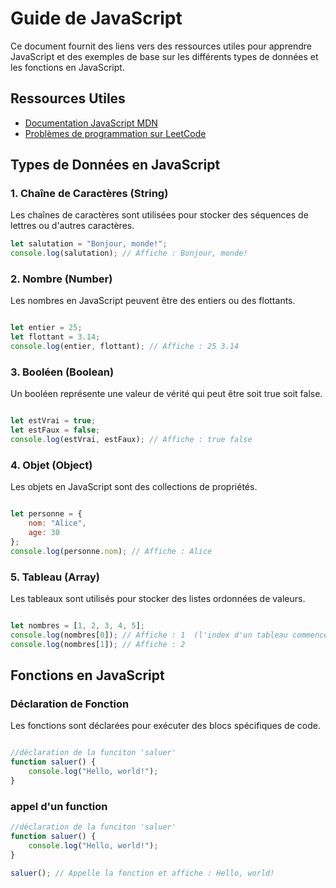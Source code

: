 # Guide de JavaScript

Ce document fournit des liens vers des ressources utiles pour apprendre JavaScript et des exemples de base sur les différents types de données et les fonctions en JavaScript.

## Ressources Utiles

- [Documentation JavaScript MDN](https://developer.mozilla.org/fr/docs/Web/JavaScript)
- [Problèmes de programmation sur LeetCode](https://leetcode.com/problemset/all/)

## Types de Données en JavaScript

### 1. Chaîne de Caractères (String)
Les chaînes de caractères sont utilisées pour stocker des séquences de lettres ou d'autres caractères.
```javascript
let salutation = "Bonjour, monde!";
console.log(salutation); // Affiche : Bonjour, monde!
```

### 2. Nombre (Number)

Les nombres en JavaScript peuvent être des entiers ou des flottants.

```javascript

let entier = 25;
let flottant = 3.14;
console.log(entier, flottant); // Affiche : 25 3.14
```

### 3. Booléen (Boolean)

Un booléen représente une valeur de vérité qui peut être soit true soit false.

```javascript

let estVrai = true;
let estFaux = false;
console.log(estVrai, estFaux); // Affiche : true false
```

### 4. Objet (Object)

Les objets en JavaScript sont des collections de propriétés.

```javascript

let personne = {
    nom: "Alice",
    age: 30
};
console.log(personne.nom); // Affiche : Alice
```

### 5. Tableau (Array)

Les tableaux sont utilisés pour stocker des listes ordonnées de valeurs.

```javascript

let nombres = [1, 2, 3, 4, 5];
console.log(nombres[0]); // Affiche : 1  (l'index d'un tableau commence à 0)
console.log(nombres[1]); // Affiche : 2
```

## Fonctions en JavaScript

### Déclaration de Fonction

Les fonctions sont déclarées pour exécuter des blocs spécifiques de code.

```javascript

//déclaration de la funciton 'saluer'
function saluer() {
    console.log("Hello, world!");
}
```

### appel d'un function
```javascript
//déclaration de la funciton 'saluer'
function saluer() {
    console.log("Hello, world!");
}

saluer(); // Appelle la fonction et affiche : Hello, world!
```
